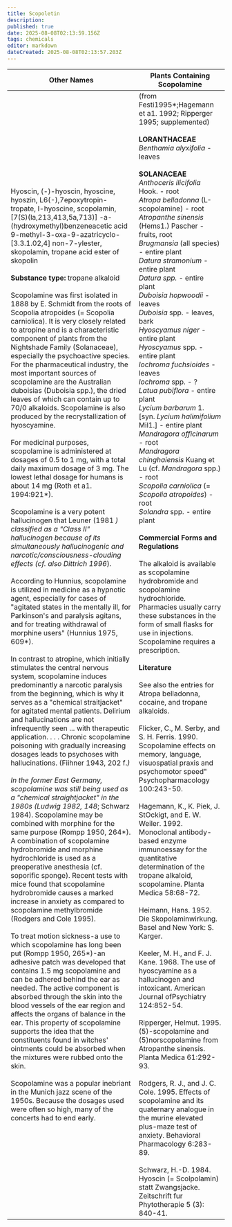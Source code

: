 ```yaml
---
title: Scopoletin
description: 
published: true
date: 2025-08-08T02:13:59.156Z
tags: chemicals
editor: markdown
dateCreated: 2025-08-08T02:13:57.203Z
---
```


| **Other Names** | **Plants Containing Scopolamine** |
|---|---|
| Hyoscin, (-)-hyoscin, hyoscine, hyoszin, L6(-),7epoxytropin-tropate, I-hyoscine, scopolamin, [7(S)(la,213,413,5a,713)] -a-(hydroxymethyl)benzeneacetic acid 9-methyl-3-oxa-9-azatricyclo- [3.3.1.02,4] non-7-ylester, skopolamin, tropane acid ester of skopolin<br><br>**Substance type:** tropane alkaloid<br><br>Scopolamine was first isolated in 1888 by E. Schmidt from the roots of Scopolia atropoides (= Scopolia carniolica). It is very closely related to atropine and is a characteristic component of plants from the Nightshade Family (Solanaceae), especially the psychoactive species. For the pharmaceutical industry, the most important sources of scopolamine are the Australian duboisias (Duboisia spp.), the dried leaves of which can contain up to 70/0 alkaloids. Scopolamine is also produced by the recrystallization of hyoscyamine.<br><br>For medicinal purposes, scopolamine is administered at dosages of 0.5 to 1 mg, with a total daily maximum dosage of 3 mg. The lowest lethal dosage for humans is about 14 mg (Roth et a1. 1994:921*).<br><br>Scopolamine is a very potent hallucinogen that Leuner (1981 *) classified as a "Class II" hallucinogen because of its simultaneously hallucinogenic and narcotic/consciousness-clouding effects (cf. also Dittrich 1996*).<br><br>According to Hunnius, scopolamine is utilized in medicine as a hypnotic agent, especially for cases of "agitated states in the mentally ill, for Parkinson's and paralysis agitans, and for treating withdrawal of morphine users" (Hunnius 1975, 609*).<br><br>In contrast to atropine, which initially stimulates the central nervous system, scopolamine induces predominantly a narcotic paralysis from the beginning, which is why it serves as a "chemical straitjacket" for agitated mental patients. Delirium and hallucinations are not infrequently seen ... with therapeutic application. . . . Chronic scopolamine poisoning with gradually increasing dosages leads to psychoses with hallucinations. (Fiihner 1943, 202 f.*)<br><br>In the former East Germany, scopolamine was still being used as a "chemical straightjacket" in the 1980s (Ludwig 1982, 148*; Schwarz 1984). Scopolamine may be combined with morphine for the same purpose (Rompp 1950, 264*). A combination of scopolamine hydrobromide and morphine hydrochloride is used as a preoperative anesthesia (cf. soporific sponge). Recent tests with mice found that scopolamine hydrobromide causes a marked increase in anxiety as compared to scopolamine methylbromide (Rodgers and Cole 1995).<br><br>To treat motion sickness-a use to which scopolamine has long been put (Rompp 1950, 265*)-an adhesive patch was developed that contains 1.5 mg scopolamine and can be adhered behind the ear as needed. The active component is absorbed through the skin into the blood vessels of the ear region and affects the organs of balance in the ear. This property of scopolamine supports the idea that the constituents found in witches' ointments could be absorbed when the mixtures were rubbed onto the skin.<br><br>Scopolamine was a popular inebriant in the Munich jazz scene of the 1950s. Because the dosages used were often so high, many of the concerts had to end early. | (from Festi1995*;Hagemann et a1. 1992; Ripperger 1995; supplemented)<br><br>**LORANTHACEAE**<br>*Benthamia alyxifolia* - leaves<br><br>**SOLANACEAE**<br>*Anthoceris ilicifolia* Hook. - root<br>*Atropa belladonna* (L-scopolamine) - root<br>*Atropanthe sinensis* (Hems1.) Pascher - fruits, root<br>*Brugmansia* (all species) - entire plant<br>*Datura stramonium* - entire plant<br>*Datura spp.* - entire plant<br>*Duboisia hopwoodii* - leaves<br>*Duboisia* spp. - leaves, bark<br>*Hyoscyamus niger* - entire plant<br>*Hyoscyamus* spp. - entire plant<br>*Iochroma fuchsioides* - leaves<br>*Iochroma* spp. - ?<br>*Latua pubiflora* - entire plant<br>*Lycium barbarum* 1. [syn. *Lycium halimifolium* Mil1.] - entire plant<br>*Mandragora officinarum* - root<br>*Mandragora chinghaiensis* Kuang et Lu (cf. *Mandragora* spp.) - root<br>*Scopolia carniolica* (= *Scopolia atropoides*) - root<br>*Solandra* spp. - entire plant<br><br>**Commercial Forms and Regulations**<br><br>The alkaloid is available as scopolamine hydrobromide and scopolamine hydrochloride. Pharmacies usually carry these substances in the form of small flasks for use in injections. Scopolamine requires a prescription.<br><br>**Literature**<br><br>See also the entries for Atropa belladonna, cocaine, and tropane alkaloids.<br><br>Flicker, C., M. Serby, and S. H. Ferris. 1990. Scopolamine effects on memory, language, visuospatial praxis and psychomotor speed" Psychopharmacology 100:243-50.<br><br>Hagemann, K., K. Piek, J. StOckigt, and E. W. Weiler. 1992. Monoclonal antibody-based enzyme immunoessay for the quantitative determination of the tropane alkaloid, scopolamine. Planta Medica 58:68-72.<br><br>Heimann, Hans. 1952. Die Skopolaminwirkung. Basel and New York: S. Karger.<br><br>Keeler, M. H., and F. J. Kane. 1968. The use of hyoscyamine as a hallucinogen and intoxicant. American Journal ofPsychiatry 124:852-54.<br><br>Ripperger, Helmut. 1995. (5)-scopolamine and (5)norscopolamine from Atropanthe sinensis. Planta Medica 61:292-93.<br><br>Rodgers, R. J., and J. C. Cole. 1995. Effects of scopolamine and its quaternary analogue in the murine elevated plus-maze test of anxiety. Behavioral Pharmacology 6:283-89.<br><br>Schwarz, H.-D. 1984. Hyoscin (= Scolpolamin) statt Zwangsjacke. Zeitschrift fur Phytotherapie 5 (3): 840-41. |